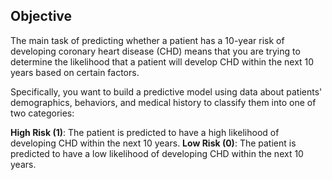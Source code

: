 ## Objective 
The main task of predicting whether a patient has a 10-year risk of developing coronary heart disease (CHD) means that you are trying to determine the likelihood that a patient will develop CHD within the next 10 years based on certain factors.


Specifically, you want to build a predictive model using data about patients' demographics, behaviors, and medical history to classify them into one of two categories:

**High Risk (1)**: The patient is predicted to have a high likelihood of developing CHD within the next 10 years.
**Low Risk (0)**: The patient is predicted to have a low likelihood of developing CHD within the next 10 years.